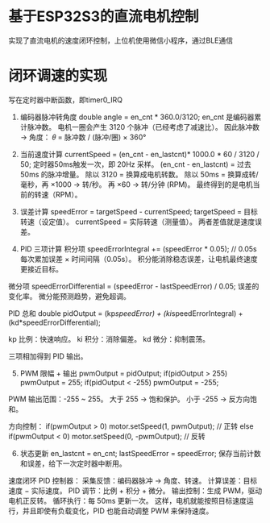 # 基于ESP32S3的直流电机控制
实现了直流电机的速度闭环控制，上位机使用微信小程序，通过BLE通信

# 闭环调速的实现
写在定时器中断函数，即timer0_IRQ
1. 编码器脉冲转角度
double angle = en_cnt * 360.0/3120;
en_cnt 是编码器累计脉冲数。
电机一圈会产生 3120 个脉冲（已经考虑了减速比）。
因此脉冲数 → 角度：
𝜃 = 脉冲数 / (脉冲/圈) × 360°

2. 当前速度计算
currentSpeed = (en_cnt - en_lastcnt)* 1000.0 * 60 / 3120 / 50;
定时器50ms触发一次，即 20Hz 采样。
(en_cnt - en_lastcnt) = 过去 50ms 的脉冲增量。
除以 3120 = 换算成电机转数。
除以 50ms = 换算成转/毫秒，再 ×1000 → 转/秒。
再 ×60 → 转/分钟 (RPM)。
最终得到的是电机当前的转速（RPM）。

3. 误差计算
speedError = targetSpeed - currentSpeed;
targetSpeed = 目标转速（设定值）。
currentSpeed = 实际转速（测量值）。
两者差值就是速度误差。

4. PID 三项计算
积分项
speedErrorIntegral += (speedError * 0.05); // 0.05s
每次累加误差 × 时间间隔（0.05s）。
积分能消除稳态误差，让电机最终速度更接近目标。

微分项
speedErrorDifferential = (speedError - lastSpeedError) / 0.05;
误差的变化率。
微分能预测趋势，避免超调。

PID 总和
double pidOutput = (kp*speedError) + (ki*speedErrorIntegral) + (kd*speedErrorDifferential);

kp 比例：快速响应。
ki 积分：消除偏差。
kd 微分：抑制震荡。

三项相加得到 PID 输出。

5. PWM 限幅 + 输出
pwmOutput = pidOutput;
if(pidOutput > 255) pwmOutput = 255;
if(pidOutput < -255) pwmOutput = -255;

PWM 输出范围：-255 ~ 255。
大于 255 → 饱和保护。
小于 -255 → 反方向饱和。

方向控制：
if(pwmOutput > 0)
    motor.setSpeed(1, pwmOutput); // 正转
else if(pwmOutput < 0)
    motor.setSpeed(0, -pwmOutput); // 反转
    
6. 状态更新
en_lastcnt = en_cnt;
lastSpeedError = speedError;
保存当前计数和误差，给下一次定时器中断用。

速度闭环 PID 控制器：
采集反馈：编码器脉冲 → 角度、转速。
计算误差：目标速度 − 实际速度。
PID 调节：比例 + 积分 + 微分。
输出控制：生成 PWM，驱动电机正反转。
循环执行：每 50ms 更新一次。
这样，电机就能按照目标速度运行，并且即使有负载变化，PID 也能自动调整 PWM 来保持速度。
